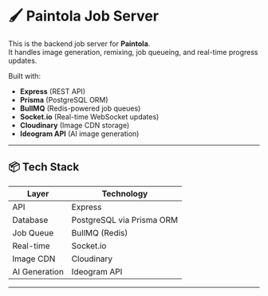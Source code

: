 # 🖌️ Paintola Job Server

This is the backend job server for **Paintola**.  
It handles image generation, remixing, job queueing, and real-time progress updates.

Built with:

- **Express** (REST API)
- **Prisma** (PostgreSQL ORM)
- **BullMQ** (Redis-powered job queues)
- **Socket.io** (Real-time WebSocket updates)
- **Cloudinary** (Image CDN storage)
- **Ideogram API** (AI image generation)

---

## 📦 Tech Stack

| Layer         | Technology                |
| ------------- | ------------------------- |
| API           | Express                   |
| Database      | PostgreSQL via Prisma ORM |
| Job Queue     | BullMQ (Redis)            |
| Real-time     | Socket.io                 |
| Image CDN     | Cloudinary                |
| AI Generation | Ideogram API              |

---
